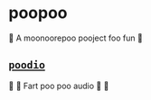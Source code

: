 # poopoo

💩 A moonoorepoo pooject foo fun 💩

## [**`poodio`**](./poodio/README.md)

💩 💨 Fart poo poo audio 💨 💩
